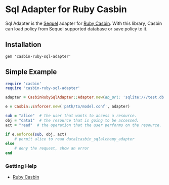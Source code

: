 Sql Adapter for Ruby Casbin
====

Sql Adapter is the [Sequel](http://sequel.jeremyevans.net/) adapter for [Ruby Casbin](https://github.com/CasbinRuby/casbin-ruby). With this library, Casbin can load policy from Sequel supported database or save policy to it.

## Installation

```
gem 'casbin-ruby-sql-adapter'
```

## Simple Example

```ruby
require 'casbin'
require 'casbin-ruby-sql-adapter'

adapter = CasbinRubySqlAdapter::Adapter.new(db_url: 'sqlite:///test.db')

e = Casbin::Enforcer.new('path/to/model.conf', adapter)

sub = "alice"  # the user that wants to access a resource.
obj = "data1"  # the resource that is going to be accessed.
act = "read"  # the operation that the user performs on the resource.

if e.enforce(sub, obj, act)
    # permit alice to read data1casbin_sqlalchemy_adapter
else
    # deny the request, show an error
end
```


### Getting Help

- [Ruby Casbin](https://github.com/CasbinRuby/casbin-ruby)
